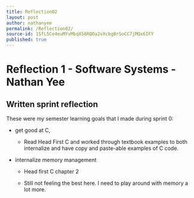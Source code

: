```yaml
---
title: Reflection02
layout: post
author: nathanyee
permalink: /Reflection02/
source-id: 1SfL5Ce4euMYvMbqX56RQOa2vXcbgBrSoCC7jMQx6IFY
published: true
---
```

# Reflection 1 - Software Systems - Nathan Yee

## Written sprint reflection

These were my semester learning goals that I made during sprint 0:

* get good at C,

    * Read Head First C and worked through textbook examples to both internalize and have copy and paste-able examples of C code.

* internalize memory management

    * Head first C chapter 2

    * Still not feeling the best here. I need to play around with memory a lot more.

